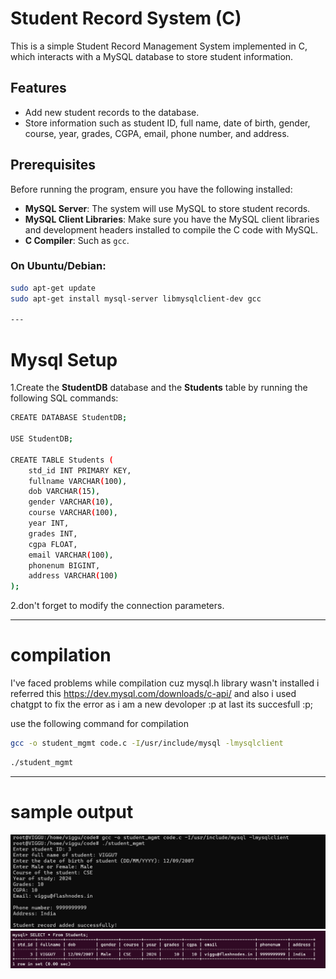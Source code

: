 # Student Record System (C)

This is a simple Student Record Management System implemented in C, which interacts with a MySQL database to store student information.

## Features
- Add new student records to the database.
- Store information such as student ID, full name, date of birth, gender, course, year, grades, CGPA, email, phone number, and address.

## Prerequisites
Before running the program, ensure you have the following installed:
- **MySQL Server**: The system will use MySQL to store student records.
- **MySQL Client Libraries**: Make sure you have the MySQL client libraries and development headers installed to compile the C code with MySQL.
- **C Compiler**: Such as `gcc`.

### On Ubuntu/Debian:
```bash
sudo apt-get update
sudo apt-get install mysql-server libmysqlclient-dev gcc

---
```
# Mysql Setup

1.Create the **StudentDB** database and the **Students** table by running the following SQL commands:
```bash
CREATE DATABASE StudentDB;

USE StudentDB;

CREATE TABLE Students (
    std_id INT PRIMARY KEY,
    fullname VARCHAR(100),
    dob VARCHAR(15),
    gender VARCHAR(10),
    course VARCHAR(100),
    year INT,
    grades INT,
    cgpa FLOAT,
    email VARCHAR(100),
    phonenum BIGINT,
    address VARCHAR(100)
);
```
2.don't forget to modify the connection parameters.

----

# compilation

I've faced problems while compilation cuz mysql.h library wasn't installed i referred this https://dev.mysql.com/downloads/c-api/ and also i used chatgpt to fix the error as i am a new devoloper :p at last its succesfull :p;

use the following command for compilation
```bash
gcc -o student_mgmt code.c -I/usr/include/mysql -lmysqlclient
```
```bash
./student_mgmt
```
----
# sample output

![alt text](image.png)
![alt text](image-1.png)